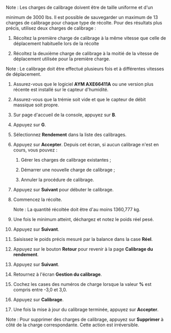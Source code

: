 <?xml version="1.0" encoding="UTF-8"?><?workdir /C:\Users\amaya\Desktop\Master 2\Adaptation et réécriture\temp\webhelp-responsive\Adaptation et réécriture?><?workdir-uri file:/C:/Users/amaya/Desktop/Master%202/Adaptation%20et%20réécriture/temp/webhelp-responsive/Adaptation%20et%20réécriture/?><?path2project?><?path2project-uri ./?><?path2rootmap-uri ./?><topic xmlns:dita-ot="http://dita-ot.sourceforge.net/ns/201007/dita-ot" xmlns:ditaarch="http://dita.oasis-open.org/architecture/2005/" class="- topic/topic " ditaarch:DITAArchVersion="1.2" domains="(topic hi-d) (topic ut-d) (topic indexing-d) (topic hazard-d) (topic abbrev-d) (topic pr-d) (topic sw-d) (topic ui-d)" id="calibrage-du-rendement" xtrf="file:/C:/Users/amaya/Desktop/Master%202/Adaptation%20et%20réécriture/calibrage_rendement.md" xtrc="topic:1;181:15" specializations=""><title class="- topic/title " xtrf="file:/C:/Users/amaya/Desktop/Master%202/Adaptation%20et%20réécriture/calibrage_rendement.md" xtrc="title:1;181:15">Calibrage du rendement</title><body class="- topic/body " xtrf="file:/C:/Users/amaya/Desktop/Master%202/Adaptation%20et%20réécriture/calibrage_rendement.md" xtrc="body:1;181:15"><lq class="- topic/lq " xtrf="file:/C:/Users/amaya/Desktop/Master%202/Adaptation%20et%20réécriture/calibrage_rendement.md" xtrc="lq:1;181:15"><p class="- topic/p " xtrf="file:/C:/Users/amaya/Desktop/Master%202/Adaptation%20et%20réécriture/calibrage_rendement.md" xtrc="p:1;181:15">Note : Les charges de calibrage doivent être de taille uniforme et d'un
minimum de 3000 lbs. Il est possible de sauvegarder un maximum de 13 charges de
calibrage pour chaque type de récolte. Pour des résultats plus précis, utilisez deux charges de calibrage :</p><ol class="- topic/ol " xtrf="file:/C:/Users/amaya/Desktop/Master%202/Adaptation%20et%20réécriture/calibrage_rendement.md" xtrc="ol:1;181:15"><li class="- topic/li " xtrf="file:/C:/Users/amaya/Desktop/Master%202/Adaptation%20et%20réécriture/calibrage_rendement.md" xtrc="li:1;181:15"><p class="- topic/p " xtrf="file:/C:/Users/amaya/Desktop/Master%202/Adaptation%20et%20réécriture/calibrage_rendement.md" xtrc="p:2;181:15">Récoltez la première charge de calibrage à la même vitesse que celle de déplacement habituelle lors de la récolte</p></li><li class="- topic/li " xtrf="file:/C:/Users/amaya/Desktop/Master%202/Adaptation%20et%20réécriture/calibrage_rendement.md" xtrc="li:2;181:15"><p class="- topic/p " xtrf="file:/C:/Users/amaya/Desktop/Master%202/Adaptation%20et%20réécriture/calibrage_rendement.md" xtrc="p:3;181:15">Récoltez la deuxième charge de calibrage à la moitié de la vitesse de déplacement utilisée pour la première charge.</p></li></ol></lq><lq class="- topic/lq " xtrf="file:/C:/Users/amaya/Desktop/Master%202/Adaptation%20et%20réécriture/calibrage_rendement.md" xtrc="lq:2;181:15"><p class="- topic/p " xtrf="file:/C:/Users/amaya/Desktop/Master%202/Adaptation%20et%20réécriture/calibrage_rendement.md" xtrc="p:4;181:15">Note : Le calibrage doit être effectué plusieurs fois et à différentes vitesses de déplacement.</p></lq><ol class="- topic/ol " xtrf="file:/C:/Users/amaya/Desktop/Master%202/Adaptation%20et%20réécriture/calibrage_rendement.md" xtrc="ol:2;181:15"><li class="- topic/li " xtrf="file:/C:/Users/amaya/Desktop/Master%202/Adaptation%20et%20réécriture/calibrage_rendement.md" xtrc="li:3;181:15"><p class="- topic/p " xtrf="file:/C:/Users/amaya/Desktop/Master%202/Adaptation%20et%20réécriture/calibrage_rendement.md" xtrc="p:5;181:15">Assurez-vous que le logiciel <b class="+ topic/ph hi-d/b " xtrf="file:/C:/Users/amaya/Desktop/Master%202/Adaptation%20et%20réécriture/calibrage_rendement.md" xtrc="b:1;181:15">AYM AXE66411A</b> ou une version plus récente est
installé sur le capteur d'humidité.</p></li><li class="- topic/li " xtrf="file:/C:/Users/amaya/Desktop/Master%202/Adaptation%20et%20réécriture/calibrage_rendement.md" xtrc="li:4;181:15"><p class="- topic/p " xtrf="file:/C:/Users/amaya/Desktop/Master%202/Adaptation%20et%20réécriture/calibrage_rendement.md" xtrc="p:6;181:15">Assurez-vous que la trémie soit vide et que le capteur de débit massique soit propre.</p></li><li class="- topic/li " xtrf="file:/C:/Users/amaya/Desktop/Master%202/Adaptation%20et%20réécriture/calibrage_rendement.md" xtrc="li:5;181:15"><p class="- topic/p " xtrf="file:/C:/Users/amaya/Desktop/Master%202/Adaptation%20et%20réécriture/calibrage_rendement.md" xtrc="p:7;181:15">Sur page d'accueil de la console, appuyez sur <b class="+ topic/ph hi-d/b " xtrf="file:/C:/Users/amaya/Desktop/Master%202/Adaptation%20et%20réécriture/calibrage_rendement.md" xtrc="b:2;181:15">B</b>.</p></li><li class="- topic/li " xtrf="file:/C:/Users/amaya/Desktop/Master%202/Adaptation%20et%20réécriture/calibrage_rendement.md" xtrc="li:6;181:15"><p class="- topic/p " xtrf="file:/C:/Users/amaya/Desktop/Master%202/Adaptation%20et%20réécriture/calibrage_rendement.md" xtrc="p:8;181:15">Appuyez sur <b class="+ topic/ph hi-d/b " xtrf="file:/C:/Users/amaya/Desktop/Master%202/Adaptation%20et%20réécriture/calibrage_rendement.md" xtrc="b:3;181:15">G</b>.</p></li><li class="- topic/li " xtrf="file:/C:/Users/amaya/Desktop/Master%202/Adaptation%20et%20réécriture/calibrage_rendement.md" xtrc="li:7;181:15"><p class="- topic/p " xtrf="file:/C:/Users/amaya/Desktop/Master%202/Adaptation%20et%20réécriture/calibrage_rendement.md" xtrc="p:9;181:15">Sélectionnez <b class="+ topic/ph hi-d/b " xtrf="file:/C:/Users/amaya/Desktop/Master%202/Adaptation%20et%20réécriture/calibrage_rendement.md" xtrc="b:4;181:15">Rendement</b> dans la liste des calibrages.</p></li><li class="- topic/li " xtrf="file:/C:/Users/amaya/Desktop/Master%202/Adaptation%20et%20réécriture/calibrage_rendement.md" xtrc="li:8;181:15"><p class="- topic/p " xtrf="file:/C:/Users/amaya/Desktop/Master%202/Adaptation%20et%20réécriture/calibrage_rendement.md" xtrc="p:10;181:15">Appuyez sur <b class="+ topic/ph hi-d/b " xtrf="file:/C:/Users/amaya/Desktop/Master%202/Adaptation%20et%20réécriture/calibrage_rendement.md" xtrc="b:5;181:15">Accepter</b>. Depuis cet écran, si aucun calibrage n'est
en cours, vous pouvez :</p><ol class="- topic/ol " xtrf="file:/C:/Users/amaya/Desktop/Master%202/Adaptation%20et%20réécriture/calibrage_rendement.md" xtrc="ol:3;181:15"><li class="- topic/li " xtrf="file:/C:/Users/amaya/Desktop/Master%202/Adaptation%20et%20réécriture/calibrage_rendement.md" xtrc="li:9;181:15"><p class="- topic/p " xtrf="file:/C:/Users/amaya/Desktop/Master%202/Adaptation%20et%20réécriture/calibrage_rendement.md" xtrc="p:11;181:15">Gérer les charges de calibrage existantes ;</p></li><li class="- topic/li " xtrf="file:/C:/Users/amaya/Desktop/Master%202/Adaptation%20et%20réécriture/calibrage_rendement.md" xtrc="li:10;181:15"><p class="- topic/p " xtrf="file:/C:/Users/amaya/Desktop/Master%202/Adaptation%20et%20réécriture/calibrage_rendement.md" xtrc="p:12;181:15">Démarrer une nouvelle charge de calibrage ;</p></li><li class="- topic/li " xtrf="file:/C:/Users/amaya/Desktop/Master%202/Adaptation%20et%20réécriture/calibrage_rendement.md" xtrc="li:11;181:15"><p class="- topic/p " xtrf="file:/C:/Users/amaya/Desktop/Master%202/Adaptation%20et%20réécriture/calibrage_rendement.md" xtrc="p:13;181:15">Annuler la procédure de calibrage.</p></li></ol></li><li class="- topic/li " xtrf="file:/C:/Users/amaya/Desktop/Master%202/Adaptation%20et%20réécriture/calibrage_rendement.md" xtrc="li:12;181:15"><p class="- topic/p " xtrf="file:/C:/Users/amaya/Desktop/Master%202/Adaptation%20et%20réécriture/calibrage_rendement.md" xtrc="p:14;181:15">Appuyez sur <b class="+ topic/ph hi-d/b " xtrf="file:/C:/Users/amaya/Desktop/Master%202/Adaptation%20et%20réécriture/calibrage_rendement.md" xtrc="b:6;181:15">Suivant</b> pour débuter le calibrage.</p></li><li class="- topic/li " xtrf="file:/C:/Users/amaya/Desktop/Master%202/Adaptation%20et%20réécriture/calibrage_rendement.md" xtrc="li:13;181:15"><p class="- topic/p " xtrf="file:/C:/Users/amaya/Desktop/Master%202/Adaptation%20et%20réécriture/calibrage_rendement.md" xtrc="p:15;181:15">Commencez la récolte.</p><lq class="- topic/lq " xtrf="file:/C:/Users/amaya/Desktop/Master%202/Adaptation%20et%20réécriture/calibrage_rendement.md" xtrc="lq:3;181:15"><p class="- topic/p " xtrf="file:/C:/Users/amaya/Desktop/Master%202/Adaptation%20et%20réécriture/calibrage_rendement.md" xtrc="p:16;181:15">Note : La quantité récoltée doit être d'au moins 1360,777 kg.</p></lq></li><li class="- topic/li " xtrf="file:/C:/Users/amaya/Desktop/Master%202/Adaptation%20et%20réécriture/calibrage_rendement.md" xtrc="li:14;181:15"><p class="- topic/p " xtrf="file:/C:/Users/amaya/Desktop/Master%202/Adaptation%20et%20réécriture/calibrage_rendement.md" xtrc="p:17;181:15">Une fois le minimum atteint, déchargez et notez le poids réel pesé.</p></li><li class="- topic/li " xtrf="file:/C:/Users/amaya/Desktop/Master%202/Adaptation%20et%20réécriture/calibrage_rendement.md" xtrc="li:15;181:15"><p class="- topic/p " xtrf="file:/C:/Users/amaya/Desktop/Master%202/Adaptation%20et%20réécriture/calibrage_rendement.md" xtrc="p:18;181:15">Appuyez sur <b class="+ topic/ph hi-d/b " xtrf="file:/C:/Users/amaya/Desktop/Master%202/Adaptation%20et%20réécriture/calibrage_rendement.md" xtrc="b:7;181:15">Suivant</b>.</p></li><li class="- topic/li " xtrf="file:/C:/Users/amaya/Desktop/Master%202/Adaptation%20et%20réécriture/calibrage_rendement.md" xtrc="li:16;181:15"><p class="- topic/p " xtrf="file:/C:/Users/amaya/Desktop/Master%202/Adaptation%20et%20réécriture/calibrage_rendement.md" xtrc="p:19;181:15">Saisissez le poids précis mesuré par la balance dans la case <b class="+ topic/ph hi-d/b " xtrf="file:/C:/Users/amaya/Desktop/Master%202/Adaptation%20et%20réécriture/calibrage_rendement.md" xtrc="b:8;181:15">Réel</b>.</p></li><li class="- topic/li " xtrf="file:/C:/Users/amaya/Desktop/Master%202/Adaptation%20et%20réécriture/calibrage_rendement.md" xtrc="li:17;181:15"><p class="- topic/p " xtrf="file:/C:/Users/amaya/Desktop/Master%202/Adaptation%20et%20réécriture/calibrage_rendement.md" xtrc="p:20;181:15">Appuyez sur le bouton <b class="+ topic/ph hi-d/b " xtrf="file:/C:/Users/amaya/Desktop/Master%202/Adaptation%20et%20réécriture/calibrage_rendement.md" xtrc="b:9;181:15">Retour</b> pour revenir à la page <b class="+ topic/ph hi-d/b " xtrf="file:/C:/Users/amaya/Desktop/Master%202/Adaptation%20et%20réécriture/calibrage_rendement.md" xtrc="b:10;181:15">Calibrage du rendement</b>.</p></li><li class="- topic/li " xtrf="file:/C:/Users/amaya/Desktop/Master%202/Adaptation%20et%20réécriture/calibrage_rendement.md" xtrc="li:18;181:15"><p class="- topic/p " xtrf="file:/C:/Users/amaya/Desktop/Master%202/Adaptation%20et%20réécriture/calibrage_rendement.md" xtrc="p:21;181:15">Appuyez sur <b class="+ topic/ph hi-d/b " xtrf="file:/C:/Users/amaya/Desktop/Master%202/Adaptation%20et%20réécriture/calibrage_rendement.md" xtrc="b:11;181:15">Suivant</b>.</p></li><li class="- topic/li " xtrf="file:/C:/Users/amaya/Desktop/Master%202/Adaptation%20et%20réécriture/calibrage_rendement.md" xtrc="li:19;181:15"><p class="- topic/p " xtrf="file:/C:/Users/amaya/Desktop/Master%202/Adaptation%20et%20réécriture/calibrage_rendement.md" xtrc="p:22;181:15">Retournez à l'écran <b class="+ topic/ph hi-d/b " xtrf="file:/C:/Users/amaya/Desktop/Master%202/Adaptation%20et%20réécriture/calibrage_rendement.md" xtrc="b:12;181:15">Gestion du calibrage</b>.</p></li><li class="- topic/li " xtrf="file:/C:/Users/amaya/Desktop/Master%202/Adaptation%20et%20réécriture/calibrage_rendement.md" xtrc="li:20;181:15"><p class="- topic/p " xtrf="file:/C:/Users/amaya/Desktop/Master%202/Adaptation%20et%20réécriture/calibrage_rendement.md" xtrc="p:23;181:15">Cochez les cases des numéros de charge lorsque la valeur <b class="+ topic/ph hi-d/b " xtrf="file:/C:/Users/amaya/Desktop/Master%202/Adaptation%20et%20réécriture/calibrage_rendement.md" xtrc="b:13;181:15">%</b>
est compris entre -3,0 et 3,0.</p></li><li class="- topic/li " xtrf="file:/C:/Users/amaya/Desktop/Master%202/Adaptation%20et%20réécriture/calibrage_rendement.md" xtrc="li:21;181:15"><p class="- topic/p " xtrf="file:/C:/Users/amaya/Desktop/Master%202/Adaptation%20et%20réécriture/calibrage_rendement.md" xtrc="p:24;181:15">Appuyez sur <b class="+ topic/ph hi-d/b " xtrf="file:/C:/Users/amaya/Desktop/Master%202/Adaptation%20et%20réécriture/calibrage_rendement.md" xtrc="b:14;181:15">Calibrage</b>.</p></li><li class="- topic/li " xtrf="file:/C:/Users/amaya/Desktop/Master%202/Adaptation%20et%20réécriture/calibrage_rendement.md" xtrc="li:22;181:15"><p class="- topic/p " xtrf="file:/C:/Users/amaya/Desktop/Master%202/Adaptation%20et%20réécriture/calibrage_rendement.md" xtrc="p:25;181:15">Une fois la mise à jour du calibrage terminée, appuyez sur <b class="+ topic/ph hi-d/b " xtrf="file:/C:/Users/amaya/Desktop/Master%202/Adaptation%20et%20réécriture/calibrage_rendement.md" xtrc="b:15;181:15">Accepter</b>.</p></li></ol><lq class="- topic/lq " xtrf="file:/C:/Users/amaya/Desktop/Master%202/Adaptation%20et%20réécriture/calibrage_rendement.md" xtrc="lq:4;181:15"><p class="- topic/p " xtrf="file:/C:/Users/amaya/Desktop/Master%202/Adaptation%20et%20réécriture/calibrage_rendement.md" xtrc="p:26;181:15">Note : Pour supprimer des charges de calibrage, appuyez sur <b class="+ topic/ph hi-d/b " xtrf="file:/C:/Users/amaya/Desktop/Master%202/Adaptation%20et%20réécriture/calibrage_rendement.md" xtrc="b:16;181:15">Supprimer</b> à côté de la charge correspondante. Cette action est irréversible.</p></lq></body></topic>